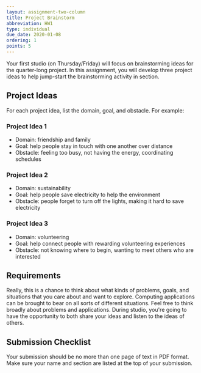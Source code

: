 ```yaml
---
layout: assignment-two-column
title: Project Brainstorm
abbreviation: HW1
type: individual
due_date: 2020-01-08
ordering: 1
points: 5
---
```


Your first studio (on Thursday/Friday) will focus on brainstorming ideas for the quarter-long project. In this assignment, you will develop three project ideas to help jump-start the brainstorming activity in section. 

## Project Ideas

For each project idea, list the domain, goal, and obstacle. For example:

### Project Idea 1
* Domain: friendship and family
* Goal: help people stay in touch with one another over distance
* Obstacle: feeling too busy, not having the energy, coordinating schedules

### Project Idea 2
* Domain: sustainability
* Goal: help people save electricity to help the environment
* Obstacle: people forget to turn off the lights, making it hard to save electricity

### Project Idea 3
* Domain: volunteering
* Goal: help connect people with rewarding volunteering experiences
* Obstacle: not knowing where to begin, wanting to meet others who are interested

## Requirements
Really, this is a chance to think about what kinds of problems, goals, and situations that you care about and want to explore. Computing applications can be brought to bear on all sorts of different situations. Feel free to think broadly about problems and applications. During studio, you're going to have the opportunity to both share your ideas and listen to the ideas of others.

## Submission Checklist
Your submission should be no more than one page of text in PDF format. Make sure your name and section are listed at the top of your submission.